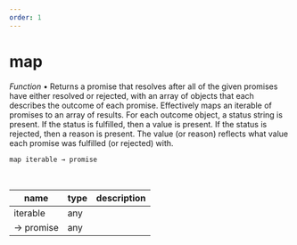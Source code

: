 ```yaml
---
order: 1
---
```

# map

_Function_ &bull; Returns a promise that resolves after all of the given promises have either resolved or rejected, with an array of objects that each describes the outcome of each promise. Effectively maps an iterable of promises to an array of results.
For each outcome object, a status string is present. If the status is fulfilled, then a value is present. If the status is rejected, then a reason is present. The value (or reason) reflects what value each promise was fulfilled (or rejected) with.

<pre><code>map iterable &rarr; promise</code></pre>
<br>

| name | type | description |
|------|------|-------------|
|iterable|any||
|&rarr; promise|any||



